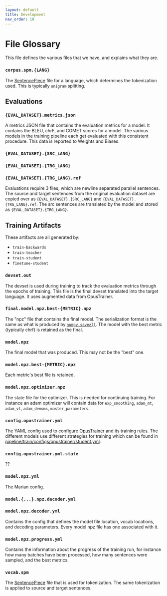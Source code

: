 ```yaml
---
layout: default
title: Development
nav_order: 10
---
```


# File Glossary

This file defines the various files that we have, and explains what they are.


### `corpus.spm.{LANG}`

The [SentencePiece](https://github.com/google/sentencepiece) file for a language, which determines the tokenization used. This is typically `unigram` splitting.

## Evaluations

### `{EVAL_DATASET}.metrics.json`

A metrics JSON file that contains the evaluation metrics for a model. It contains the BLEU, chrF, and COMET scores for a model. The various models in the training pipeline each get evaluated with this consistent procedure. This data is reported to Weights and Biases.

### `{EVAL_DATASET}.{SRC_LANG}`
### `{EVAL_DATASET}.{TRG_LANG}`
### `{EVAL_DATASET}.{TRG_LANG}.ref`

Evaluations require 3 files, which are newline separated parallel sentences. The source and target sentences from the original evaluation dataset are copied over as `{EVAL_DATASET}.{SRC_LANG}` and `{EVAL_DATASET}.{TRG_LANG}.ref`. The src sentences are translated by the model and stored as `{EVAL_DATASET}.{TRG_LANG}`.

## Training Artifacts

These artifacts are all generated by:

 * `train-backwards`
 * `train-teacher`
 * `train-student`
 * `finetune-student`

### `devset.out`

The devset is used during training to track the evaluation metrics through the epochs of training. This file is the final devset translated into the target language. It uses augmented data from OpusTrainer.

### `final.model.npz.best-{METRIC}.npz`

The "npz" file that contains the final model. The serialization format is the same as what is produced by [`numpy.savez()`](https://numpy.org/doc/stable/reference/generated/numpy.savez.html). The model with the best metric (typically chrf) is retained as the final.

### `model.npz`

The final model that was produced. This may not be the "best" one.

### `model.npz.best-{METRIC}.npz`

Each metric's best file is retained.

### `model.npz.optimizer.npz`

The state file for the optimizer. This is needed for continuing training. For instance an adam optimizer will contain data for `exp_smoothing`, `adam_mt`, `adam_vt`, `adam_denoms`, `master_parameters`.

### `config.opustrainer.yml`

The YAML config used to configure [OpusTrainer](https://github.com/hplt-project/OpusTrainer) and its training rules. The different models use different strategies for training which can be found in [pipeline/train/configs/opustrainer/student.yml](https://github.com/mozilla/firefox-translations-training/tree/main/pipeline/train/configs/opustrainer).

### `config.opustrainer.yml.state`

??

### `model.npz.yml`

The Marian config.

### `model.{...}.npz.decoder.yml`
### `model.npz.decoder.yml`

Contains the config that defines the model file location, vocab locations, and decoding parameters. Every model npz file has one associated with it.

### `model.npz.progress.yml`

Contains the information about the progress of the training run, for instance how many batches have been processed, how many sentences were sampled, and the best metrics.

### `vocab.spm`

The [SentencePiece](https://github.com/google/sentencepiece) file that is used for tokenization. The same tokenization is applied to source and target sentences.
